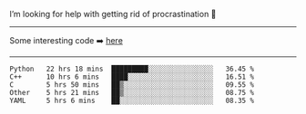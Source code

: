 I’m looking for help with getting rid of procrastination 🤔

-----

Some interesting code :arrow_right: [here](https://github.com/zhen8838/playground)

-----

<!--START_SECTION:waka-->
```text
Python   22 hrs 18 mins  █████████░░░░░░░░░░░░░░░░   36.45 % 
C++      10 hrs 6 mins   ████░░░░░░░░░░░░░░░░░░░░░   16.51 % 
C        5 hrs 50 mins   ██▒░░░░░░░░░░░░░░░░░░░░░░   09.55 % 
Other    5 hrs 21 mins   ██▒░░░░░░░░░░░░░░░░░░░░░░   08.75 % 
YAML     5 hrs 6 mins    ██░░░░░░░░░░░░░░░░░░░░░░░   08.35 % 
```
<!--END_SECTION:waka-->

<!--
**zhen8838/zhen8838** is a ✨ _special_ ✨ repository because its `README.md` (this file) appears on your GitHub profile.

Here are some ideas to get you started:

- 🔭 I’m currently working on ...
- 🌱 I’m currently learning ...
- 👯 I’m looking to collaborate on ...
 ...
- 💬 Ask me about ...
- 📫 How to reach me: ...
- 😄 Pronouns: ...
- ⚡ Fun fact: ...
-->
